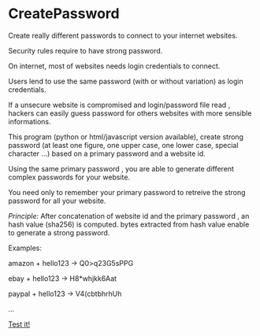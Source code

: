 # CreatePassword
Create really different passwords to connect to your internet websites.

Security rules require to have strong password.

On internet, most of websites needs login credentials to connect.

Users lend to use the same password (with or without variation) as login credentials.

If a unsecure website is compromised and login/password file read , hackers can easily guess password for others websites with more sensible informations.

This program (python or html/javascript version available), create strong password (at least one figure, one upper case, one lower case, special character ...) based on a primary password and a website id.

Using the same primary password , you are able to generate different complex passwords for your website. 

You need only to remember your primary password to retreive the strong password for all your website.

*Principle:*
After concatenation of website id and the primary password , an hash value (sha256) is computed.
bytes extracted from hash value enable to generate a strong password.


Examples:

amazon + hello123 -> Q0>q23G5sPPG

ebay + hello123   -> H8*whjkk6Aat

paypal + hello123 -> V4(cbtbhrhUh

...


[Test it!](https://tirfil.github.io/CreatePassword/Html/)
